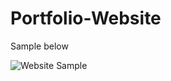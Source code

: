# Portfolio-Website
Sample below

![Website Sample](https://user-images.githubusercontent.com/119296019/212564566-a254b2fb-6f50-4215-85ea-992956941f86.png)
